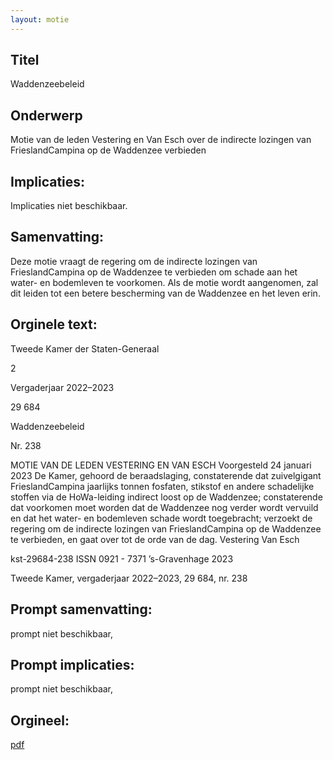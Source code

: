 ```yaml
---
layout: motie
---
```

## Titel
Waddenzeebeleid
## Onderwerp
Motie van de leden Vestering en Van Esch over de indirecte lozingen van FrieslandCampina op de Waddenzee verbieden
## Implicaties:
Implicaties niet beschikbaar.
## Samenvatting:

Deze motie vraagt de regering om de indirecte lozingen van FrieslandCampina op de Waddenzee te verbieden om schade aan het water- en bodemleven te voorkomen. Als de motie wordt aangenomen, zal dit leiden tot een betere bescherming van de Waddenzee en het leven erin.
## Orginele text:


Tweede Kamer der Staten-Generaal

2

Vergaderjaar 2022–2023

29 684

Waddenzeebeleid

Nr. 238

MOTIE VAN DE LEDEN VESTERING EN VAN ESCH
Voorgesteld 24 januari 2023
De Kamer,
gehoord de beraadslaging,
constaterende dat zuivelgigant FrieslandCampina jaarlijks tonnen
fosfaten, stikstof en andere schadelijke stoffen via de HoWa-leiding
indirect loost op de Waddenzee;
constaterende dat voorkomen moet worden dat de Waddenzee nog verder
wordt vervuild en dat het water- en bodemleven schade wordt
toegebracht;
verzoekt de regering om de indirecte lozingen van FrieslandCampina op
de Waddenzee te verbieden,
en gaat over tot de orde van de dag.
Vestering
Van Esch

kst-29684-238
ISSN 0921 - 7371
’s-Gravenhage 2023

Tweede Kamer, vergaderjaar 2022–2023, 29 684, nr. 238


## Prompt samenvatting:
prompt niet beschikbaar,

## Prompt implicaties:
prompt niet beschikbaar,
## Orgineel:
[pdf](https://gegevensmagazijn.tweedekamer.nl/OData/v4/2.0/Document(53e319ab-0bbe-4374-98e9-f89bfc57ba29)/resource)
